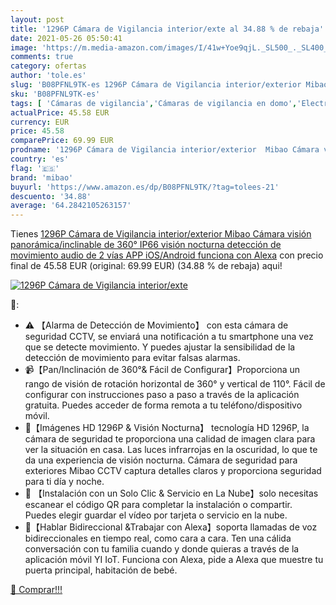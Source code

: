 ```yaml
---
layout: post
title: '1296P Cámara de Vigilancia interior/exte al 34.88 % de rebaja'
date: 2021-05-26 05:50:41
image: 'https://m.media-amazon.com/images/I/41w+Yoe9qjL._SL500_._SL400_.jpg'
comments: true
category: ofertas
author: 'tole.es'
slug: 'B08PFNL9TK-es 1296P Cámara de Vigilancia interior/exterior Mibao Cámara...'
sku: 'B08PFNL9TK-es'
tags: [ 'Cámaras de vigilancia','Cámaras de vigilancia en domo','Electrónica','Fotografía y videocámaras','alexa','mibao', ]
actualPrice: 45.58 EUR
currency: EUR
price: 45.58
comparePrice: 69.99 EUR
prodname: '1296P Cámara de Vigilancia interior/exterior  Mibao Cámara visión panorámica/inclinable de 360°  IP66  visión nocturna  detección de movimiento  audio de 2 vías  APP iOS/Android  funciona con Alexa'
country: 'es'
flag: '🇪🇸'
brand: 'mibao'
buyurl: 'https://www.amazon.es/dp/B08PFNL9TK/?tag=tolees-21'
descuento: '34.88'
average: '64.2842105263157'
---
```


Tienes [1296P Cámara de Vigilancia interior/exterior  Mibao Cámara visión panorámica/inclinable de 360°  IP66  visión nocturna  detección de movimiento  audio de 2 vías  APP iOS/Android  funciona con Alexa](https://www.amazon.es/dp/B08PFNL9TK/?tag=tolees-21) con precio final de  45.58 EUR (original: 69.99 EUR) (34.88 %  de rebaja) aqui!

[![1296P Cámara de Vigilancia interior/exte](https://m.media-amazon.com/images/I/41w+Yoe9qjL._SL500_._SL400_.jpg)](https://www.amazon.es/dp/B08PFNL9TK/?tag=tolees-21)

🔎:

- ⚠ 【Alarma de Detección de Movimiento】 con esta cámara de seguridad CCTV, se enviará una notificación a tu smartphone una vez que se detecte movimiento. Y puedes ajustar la sensibilidad de la detección de movimiento para evitar falsas alarmas.
- 📹【Pan/Inclinación de 360°& Fácil de Configurar】Proporciona un rango de visión de rotación horizontal de 360° y vertical de 110°. Fácil de configurar con instrucciones paso a paso a través de la aplicación gratuita. Puedes acceder de forma remota a tu teléfono/dispositivo móvil.
- 🌙【Imágenes HD 1296P & Visión Nocturna】 tecnología HD 1296P, la cámara de seguridad te proporciona una calidad de imagen clara para ver la situación en casa. Las luces infrarrojas en la oscuridad, lo que te da una experiencia de visión nocturna. Cámara de seguridad para exteriores Mibao CCTV captura detalles claros y proporciona seguridad para ti día y noche.
- 💖 【Instalación con un Solo Clic & Servicio en La Nube】solo necesitas escanear el código QR para completar la instalación o compartir. Puedes elegir guardar el vídeo por tarjeta o servicio en la nube.
- 💬【Hablar Bidireccional &Trabajar con Alexa】soporta llamadas de voz bidireccionales en tiempo real, como cara a cara. Ten una cálida conversación con tu familia cuando y donde quieras a través de la aplicación móvil YI IoT. Funciona con Alexa, pide a Alexa que muestre tu puerta principal, habitación de bebé.

[🛒 Comprar!!!](https://www.amazon.es/dp/B08PFNL9TK/?tag=tolees-21)
